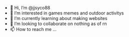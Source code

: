 - 👋 Hi, I’m @jjsyco88
- 👀 I’m interested in games memes and outdoor activitys
- 🌱 I’m currently learning about making websites
- 💞️ I’m looking to collaborate on nothing as of rn
- 📫 How to reach me ...

<!---
jjsyco88/jjsyco88 is a ✨ special ✨ repository because its `README.md` (this file) appears on your GitHub profile.
You can click the Preview link to take a look at your changes.
--->

